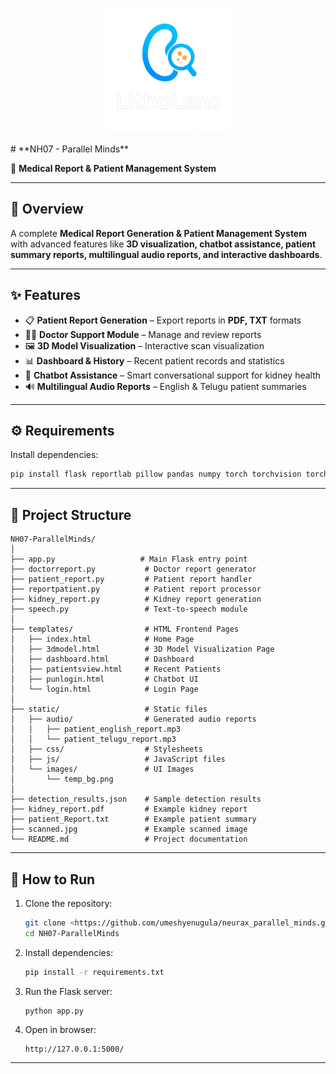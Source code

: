 <p align="center">
  <img src="logo.png" alt="NH07 - Parallel Minds Logo" width="200"/>
</p>
# **NH07 - Parallel Minds**

🏥 **Medical Report & Patient Management System**

---

## 📌 **Overview**

A complete **Medical Report Generation & Patient Management System** with advanced features like **3D visualization, chatbot assistance, patient summary reports, multilingual audio reports, and interactive dashboards**.

---

## ✨ **Features**

* 📋 **Patient Report Generation** – Export reports in **PDF, TXT** formats
* 🧑‍⚕️ **Doctor Support Module** – Manage and review reports
* 🖼️ **3D Model Visualization** – Interactive scan visualization
* 📊 **Dashboard & History** – Recent patient records and statistics
* 🤖 **Chatbot Assistance** – Smart conversational support for kidney health
* 🔊 **Multilingual Audio Reports** – English & Telugu patient summaries

---

## ⚙️ **Requirements**

Install dependencies:

```bash
pip install flask reportlab pillow pandas numpy torch torchvision torchaudio scikit-learn ultralytics flask-cors opencv-python gTTS matplotlib
```

---

## 📂 **Project Structure**

```
NH07-ParallelMinds/
│
├── app.py                   # Main Flask entry point
├── doctorreport.py           # Doctor report generator
├── patient_report.py         # Patient report handler
├── reportpatient.py          # Patient report processor
├── kidney_report.py          # Kidney report generation
├── speech.py                 # Text-to-speech module
│
├── templates/                # HTML Frontend Pages
│   ├── index.html            # Home Page
│   ├── 3dmodel.html          # 3D Model Visualization Page
│   ├── dashboard.html        # Dashboard
│   ├── patientsview.html     # Recent Patients
│   ├── punlogin.html         # Chatbot UI
│   └── login.html            # Login Page
│
├── static/                   # Static files
│   ├── audio/                # Generated audio reports
│   │   ├── patient_english_report.mp3
│   │   └── patient_telugu_report.mp3
│   ├── css/                  # Stylesheets
│   ├── js/                   # JavaScript files
│   └── images/               # UI Images
│       └── temp_bg.png
│
├── detection_results.json    # Sample detection results
├── kidney_report.pdf         # Example kidney report
├── patient_Report.txt        # Example patient summary
├── scanned.jpg               # Example scanned image
└── README.md                 # Project documentation
```

---

## 🚀 **How to Run**

1. Clone the repository:

   ```bash
   git clone <https://github.com/umeshyenugula/neurax_parallel_minds.git>
   cd NH07-ParallelMinds
   ```
2. Install dependencies:

   ```bash
   pip install -r requirements.txt
   ```

3. Run the Flask server:

   ```bash
   python app.py
   ```
4. Open in browser:

   ```
   http://127.0.0.1:5000/
   ```

---

